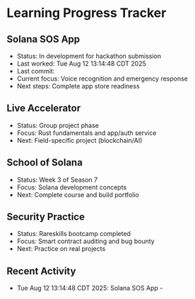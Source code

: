 # Learning Progress Tracker

## Solana SOS App
- Status: In development for hackathon submission
- Last worked: Tue Aug 12 13:14:48 CDT 2025
- Last commit: 
- Current focus: Voice recognition and emergency response
- Next steps: Complete app store readiness

## Live Accelerator
- Status: Group project phase
- Focus: Rust fundamentals and app/auth service
- Next: Field-specific project (blockchain/AI)

## School of Solana
- Status: Week 3 of Season 7
- Focus: Solana development concepts
- Next: Complete course and build portfolio

## Security Practice
- Status: Rareskills bootcamp completed
- Focus: Smart contract auditing and bug bounty
- Next: Practice on real projects

## Recent Activity
- Tue Aug 12 13:14:48 CDT 2025: Solana SOS App - 
